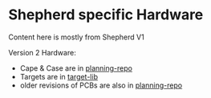 # Shepherd specific Hardware

Content here is mostly from Shepherd V1

Version 2 Hardware:

- Cape & Case are in [planning-repo](https://github.com/orgua/shepherd_v2_planning/tree/main/PCBs)
- Targets are in [target-lib](https://github.com/orgua/shepherd-targets/tree/main/hardware)
- older revisions of PCBs are also in [planning-repo](https://github.com/orgua/shepherd_v2_planning/tree/main/PCBs_old)
